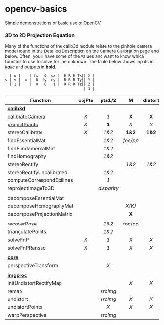 # opencv-basics
Simple demonstrations of basic use of OpenCV

### 3D to 2D Projection Equation
Many of the functions of the calib3d module relate to the pinhole camera model found in the Detailed Description on the
[Camera Calibration](http://docs.opencv.org/3.2.0/d9/d0c/group__calib3d.html) page and below.  Often, you'll have some of the values and want to know which function to use to solve for the unknown.  The table below shows inputs in *italic* and outputs in **bold**.


```
  | u |    | fx   0  cx || R R R Tx|| X |
s | v |  = |  0  fy  cy || R R R Ty|| Y |
  | 1 |    |  0   0   1 || R R R Tz|| Z |
                                    | 1 |
```


| Function           | objPts           | pts1/2  | M  | distort | R | T | E | F | H | R1/R2 | P1/P2 | Q | misc
| ------------------ |:-------------:|:-----:|:------:|:-----:|:--:|:--:| -- | -- | -- | -- | -- | -- | ----
| **[calib3d](http://docs.opencv.org/3.2.0/d9/d0c/group__calib3d.html)**
| [calibrateCamera](http://docs.opencv.org/3.2.0/d9/d0c/group__calib3d.html#ga3207604e4b1a1758aa66acb6ed5aa65d)    | *X*   | *1* | **X** | **X** | **X** | **X** |
| [projectPoints](http://docs.opencv.org/3.2.0/d9/d0c/group__calib3d.html#ga1019495a2c8d1743ed5cc23fa0daff8c)      | *X*   | **1** | *X* | *X* | *X* | *X*
| stereoCalibrate    | *X*   | *1&2* | **1&2** | **1&2** | **X** | **X** | **X** | **X**
| findEssentialMat   |       | *1&2*  | *foc/pp* |  |  |  | **X** |
| findFundamentalMat   |       | *1&2*  |  |  |  |  |  | **X** |
| findHomography   |       | *1&2*  |  |  |  |  |  |  | **X** |
| stereoRectify   |     |  | *1&2*  |*1&2*  | *X* | *X*  |  |  |  | **1&2** | **1&2** | **X** |
| stereoRectifyUncalibrated |  | *1&2*  |  |  |  |  |  | *X* | **1&2**
| computeCorrespondEpilines |  | *1*  |  |  |  |  |  | *X* 
| reprojectImageTo3D |  | *disparity* |  |  |  |  |  |  |  |  |  | *X* | **image3d**
|  |  |  |  |  |  |  |  |  |  |  |  |  | 
| decomposeEssentialMat |  |  |  |  | *1&2* | *X* | **X** |  |  |  |  |  | 
| decomposeHomographyMat |  |  | *X(K)* |  | **multiple** | **multiple** |  |  | *X* |  |  |  | 
| decomposeProjectionMatrix |  |  | **X** |  | **X** | **X** |  |  |  |  | *P* |  | 
|  |  |  |  |  |  |  |  |  |  |  |  |  | 
| recoverPose |  | *1&2* | foc/pp |  | **X** | **X** | *X* |  |  |  |  |  | 
| triangulatePoints |  | *1&2* |  |  |  |  |  |  |  |  | *P1&P2* |  | **points4D**
| solvePnP | *X* | *1* | *X* | *X* | **X** | **X** |  |  |  |  |  |  | 
| solvePnPRansac | *X* | *1* | *X* | *X* | **X** | **X** |  |  |  |  |  |  | 
|   |  |  |  |  |  |  |  |  |  |  |  |  | 
| **[core](http://docs.opencv.org/3.2.0/d0/de1/group__core.html)**
| perspectiveTransform |  | *X* |  |  |  |  |  |  | *X* |  |  |  | **points**
|   |  |  |  |  |  |  |  |  |  |  |  |  | 
| **[imgproc](http://docs.opencv.org/3.2.0/d7/dbd/group__imgproc.html)**
| initUndistortRectifyMap |  |  | *X* | *X* |  |  |  |  |  | *X* | *X* |  | **mapx/y**
| remap |  | *srcImg* |  |  |  |  |  |  |  |  |  |  | *mapx/y***dstImg**
| undistort |  | *srcImg* | *X* | *X* |  |  |  |  |  |  |  |  | **dstImg**
| undistortPoints |  | *X* | *X* | *X* |  |  |  |  |  | *X* | *X* |  | **points**
| warpPerspective |  | *srcImg* |  |  |  |  |  |  | *X* |  |  |  | **dstImg**


